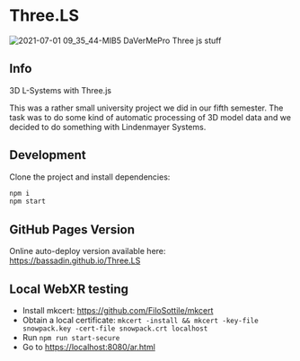 # Three.LS

![2021-07-01 09_35_44-MIB5 DaVerMePro Three js stuff](https://user-images.githubusercontent.com/1810902/124086653-90b63b00-da51-11eb-8aab-8ea717240a2e.jpg)

## Info

3D L-Systems with Three.js

This was a rather small university project we did in our fifth semester. The task was to do some kind of automatic processing of 3D model data and we decided to do something with Lindenmayer Systems.

## Development

Clone the project and install dependencies:

```bash
npm i
npm start
```

## GitHub Pages Version

Online auto-deploy version available here: <https://bassadin.github.io/Three.LS>

## Local WebXR testing

- Install mkcert: <https://github.com/FiloSottile/mkcert>
- Obtain a local certificate: `mkcert -install && mkcert -key-file snowpack.key -cert-file snowpack.crt localhost`
- Run `npm run start-secure`
- Go to <https://localhost:8080/ar.html>
